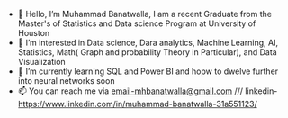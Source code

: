 - 👋 Hello, I’m Muhammad Banatwalla, I am a recent Graduate from the Master's of Statistics and Data science Program at University of Houston
- 👀 I’m interested in Data science, Dara analytics, Machine Learning, AI, Statistics, Math( Graph and probability Theory in Particular), and Data Visualization
- 🌱 I’m currently learning SQL and Power BI and hopw to dwelve further into neural networks soon
- 📫 You can reach me via email-mhbanatwalla@gmail.com /// linkedin- https://www.linkedin.com/in/muhammad-banatwalla-31a551123/

<!---
banatwallam5/banatwallam5 is a ✨ special ✨ repository because its `README.md` (this file) appears on your GitHub profile.
You can click the Preview link to take a look at your changes.
--->
